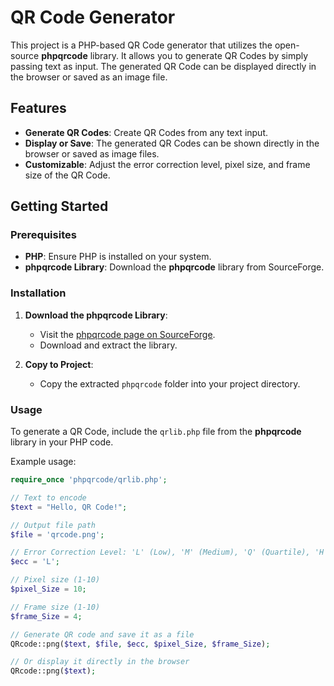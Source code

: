 # QR Code Generator

This project is a PHP-based QR Code generator that utilizes the open-source **phpqrcode** library. It allows you to generate QR Codes by simply passing text as input. The generated QR Code can be displayed directly in the browser or saved as an image file.

## Features

- **Generate QR Codes**: Create QR Codes from any text input.
- **Display or Save**: The generated QR Codes can be shown directly in the browser or saved as image files.
- **Customizable**: Adjust the error correction level, pixel size, and frame size of the QR Code.

## Getting Started

### Prerequisites

- **PHP**: Ensure PHP is installed on your system.
- **phpqrcode Library**: Download the **phpqrcode** library from SourceForge.

### Installation

1. **Download the phpqrcode Library**:

   - Visit the [phpqrcode page on SourceForge](https://sourceforge.net/projects/phpqrcode/).
   - Download and extract the library.

2. **Copy to Project**:
   - Copy the extracted `phpqrcode` folder into your project directory.

### Usage

To generate a QR Code, include the `qrlib.php` file from the **phpqrcode** library in your PHP code.

Example usage:

```php
require_once 'phpqrcode/qrlib.php';

// Text to encode
$text = "Hello, QR Code!";

// Output file path
$file = 'qrcode.png';

// Error Correction Level: 'L' (Low), 'M' (Medium), 'Q' (Quartile), 'H' (High)
$ecc = 'L';

// Pixel size (1-10)
$pixel_Size = 10;

// Frame size (1-10)
$frame_Size = 4;

// Generate QR code and save it as a file
QRcode::png($text, $file, $ecc, $pixel_Size, $frame_Size);

// Or display it directly in the browser
QRcode::png($text);
```
